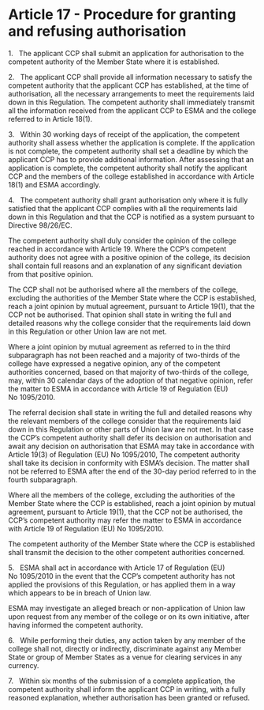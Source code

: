 # Article 17 - Procedure for granting and refusing authorisation


1.   The applicant CCP shall submit an application for authorisation to the competent authority of the Member State where it is established.

2.   The applicant CCP shall provide all information necessary to satisfy the competent authority that the applicant CCP has established, at the time of authorisation, all the necessary arrangements to meet the requirements laid down in this Regulation. The competent authority shall immediately transmit all the information received from the applicant CCP to ESMA and the college referred to in Article 18(1).

3.   Within 30 working days of receipt of the application, the competent authority shall assess whether the application is complete. If the application is not complete, the competent authority shall set a deadline by which the applicant CCP has to provide additional information. After assessing that an application is complete, the competent authority shall notify the applicant CCP and the members of the college established in accordance with Article 18(1) and ESMA accordingly.

4.   The competent authority shall grant authorisation only where it is fully satisfied that the applicant CCP complies with all the requirements laid down in this Regulation and that the CCP is notified as a system pursuant to Directive 98/26/EC.

The competent authority shall duly consider the opinion of the college reached in accordance with Article 19. Where the CCP’s competent authority does not agree with a positive opinion of the college, its decision shall contain full reasons and an explanation of any significant deviation from that positive opinion.

The CCP shall not be authorised where all the members of the college, excluding the authorities of the Member State where the CCP is established, reach a joint opinion by mutual agreement, pursuant to Article 19(1), that the CCP not be authorised. That opinion shall state in writing the full and detailed reasons why the college consider that the requirements laid down in this Regulation or other Union law are not met.

Where a joint opinion by mutual agreement as referred to in the third subparagraph has not been reached and a majority of two-thirds of the college have expressed a negative opinion, any of the competent authorities concerned, based on that majority of two-thirds of the college, may, within 30 calendar days of the adoption of that negative opinion, refer the matter to ESMA in accordance with Article 19 of Regulation (EU) No 1095/2010.

The referral decision shall state in writing the full and detailed reasons why the relevant members of the college consider that the requirements laid down in this Regulation or other parts of Union law are not met. In that case the CCP’s competent authority shall defer its decision on authorisation and await any decision on authorisation that ESMA may take in accordance with Article 19(3) of Regulation (EU) No 1095/2010, The competent authority shall take its decision in conformity with ESMA’s decision. The matter shall not be referred to ESMA after the end of the 30-day period referred to in the fourth subparagraph.

Where all the members of the college, excluding the authorities of the Member State where the CCP is established, reach a joint opinion by mutual agreement, pursuant to Article 19(1), that the CCP not be authorised, the CCP’s competent authority may refer the matter to ESMA in accordance with Article 19 of Regulation (EU) No 1095/2010.

The competent authority of the Member State where the CCP is established shall transmit the decision to the other competent authorities concerned.

5.   ESMA shall act in accordance with Article 17 of Regulation (EU) No 1095/2010 in the event that the CCP’s competent authority has not applied the provisions of this Regulation, or has applied them in a way which appears to be in breach of Union law.

ESMA may investigate an alleged breach or non-application of Union law upon request from any member of the college or on its own initiative, after having informed the competent authority.

6.   While performing their duties, any action taken by any member of the college shall not, directly or indirectly, discriminate against any Member State or group of Member States as a venue for clearing services in any currency.

7.   Within six months of the submission of a complete application, the competent authority shall inform the applicant CCP in writing, with a fully reasoned explanation, whether authorisation has been granted or refused.
